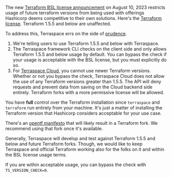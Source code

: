 The new [Terraform BSL license announcement](https://www.hashicorp.com/blog/hashicorp-adopts-business-source-license) on August 10, 2023 restricts usage of future terraform versions from being used with offerings Hashicorp deems competitive to their own solutions. Here's the [Terraform license](https://github.com/hashicorp/terraform/blob/main/LICENSE). Terraform 1.5.5 and below are unaffected.

To address this, Terraspace errs on the side of [prudence](https://community.boltops.com/t/future-of-terraspace-with-the-terraform-bsl-license-change/1080).

1. We're telling users to use Terraform 1.5.5 and below with Terraspace.
2. The Terraspace framework CLI checks on the client side and only allows Terraform 1.5.5 and below usage by default. You can bypass the check if your usage is acceptable with the BSL license, but you must explicitly do so.
3. For [Terraspace Cloud](https://app.terraspace.cloud/), you cannot use newer Terraform versions. Whether or not you bypass the check, Terraspace Cloud does not allow the use of any Terraform versions greater than 1.5.5. The API will deny requests and prevent data from saving on the Cloud backend side entirely. Terraform forks with a more permissive license will be allowed.

You have **full** control over the Terraform installation since `terraspace` and `terraform` run entirely from your machine. It's just a matter of installing the Terraform version that Hashicorp considers acceptable for your use case.

There's an [opentf manifesto](https://opentf.org/) that will likely result in a Terraform fork. We recommend using that fork once it's available.

Generally, Terraspace will develop and test against Terraform 1.5.5 and below and future Terraform forks. Though, we would like to keep Terraspace and official Terraform working also for the folks on it and within the BSL license usage terms.

If you are within acceptable usage, you can bypass the check with `TS_VERSION_CHECK=0`.